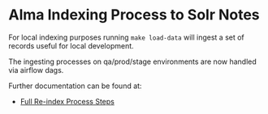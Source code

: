 # Alma Indexing Process to Solr Notes

For local indexing purposes running `make load-data` will ingest a set of records useful for local development.

The ingesting processes on qa/prod/stage environments are now handled via airflow dags.

Further documentation can be found at:
* [Full Re-index Process Steps](https://github.com/tulibraries/cob_datapipeline/blob/master/doc/full-reindex-process.md)
